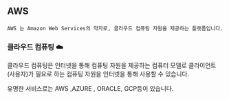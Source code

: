 ## AWS

```
AWS 는 Amazon Web Services의 약자로, 클라우드 컴퓨팅 자원을 제공하는 플랫폼입니다.
```

### 클라우드 컴퓨팅 ☁️ 

클라우드 컴퓨팅은 인터넷을 통해 컴퓨팅 자원을 제공하는 컴퓨터 모델로 클라이언트(사용자)가 필요로 하는 컴퓨팅 자원을 인터넷을 통해 사용할 수 있습니다.

유명한 서비스로는 AWS ,AZURE , ORACLE, GCP등이 있습니다.

